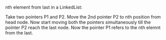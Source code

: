 nth element from last in a LinkedList:

Take two pointers P1 and P2. Move the 2nd pointer P2 to nth position from head node. Now start moving both the pointers simultaneously till the pointer P2 reach the last node. Now the pointer P1 refers to the nth elemnt from the last.
